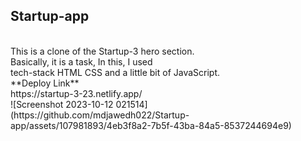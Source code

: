 ## Startup-app ##
<br/>
This is a clone of the Startup-3 hero section.
<br/> Basically, it is a task, In this, I used <br/>
tech-stack HTML CSS and a little bit of JavaScript.
<br/>
**Deploy Link**
<br/>
 https://startup-3-23.netlify.app/
 <br/>
![Screenshot 2023-10-12 021514](https://github.com/mdjawedh022/Startup-app/assets/107981893/4eb3f8a2-7b5f-43ba-84a5-8537244694e9)
